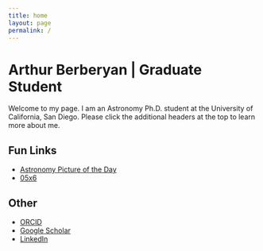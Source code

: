 ```yaml
---
title: home
layout: page
permalink: /
---
```

<html lang="en">
<head>
<title>Arthur Berberyan</title>
<meta name="google-site-verification" content="jFU2IiO8JgDQAU5ezo10jyJUL2tsa-I2r0Sb13pk2c0" />
</head>
<h1>Arthur Berberyan | Graduate Student</h1>
Welcome to my page. I am an Astronomy Ph.D. student at the University of California, San Diego. Please click the additional headers at the top to learn more about me.

<h2>Fun Links</h2>
<ul>
  <li><a href="https://apod.nasa.gov/apod/astropix.html">Astronomy Picture of the Day</a></li>
  <li><a href="https://csh.bz/line/05x6.html">05x6</a></li>
</ul>

<h2>Other</h2>
<ul>
  <li><a href="https://orcid.org/0009-0009-8695-2558">ORCID</a></li>
  <li><a href="https://scholar.google.com/citations?user=tizd_9AAAAAJ&hl=en">Google Scholar</a></li>
  <li><a href="https://www.linkedin.com/in/arthurberberyan">LinkedIn</a></li>
</ul>

<meta name="description" content="Academic website of Arthur Berberyan, graduate phd student, astronomer, researcher, UCSD.">
